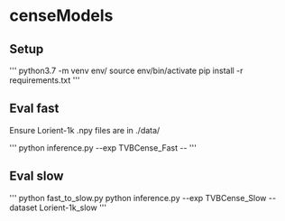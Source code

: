 # censeModels

## Setup

'''
python3.7 -m venv env/
source env/bin/activate
pip install -r requirements.txt
'''

## Eval fast

Ensure Lorient-1k .npy files are in ./data/

'''
python inference.py --exp TVBCense_Fast --
'''

## Eval slow

'''
python fast_to_slow.py
python inference.py --exp TVBCense_Slow --dataset Lorient-1k_slow
'''

